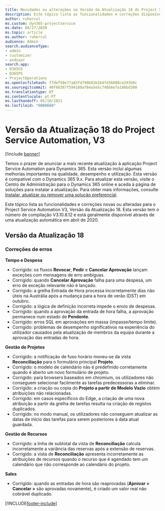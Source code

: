 ```yaml
---
title: Novidades ou alterações na Versão da Atualização 18 do Project Service Automation, V3
description: Este tópico lista as funcionalidades e correções disponíveis no Project Service Automation V3, Versão da Atualização 18, V3.
author: ruhercul
ms.custom: dyn365-projectservice
ms.date: 04/27/2020
ms.topic: article
ms.author: ruhercul
audience: Admin
search.audienceType:
- admin
- customizer
- enduser
search.app:
- D365CE
- D365PS
- ProjectOperations
ms.openlocfilehash: f7def50e77a83fd790b81b1b4fd36008ce293b0c
ms.sourcegitcommit: 40f68387f594180af64a5e5c748b6efa188bd300
ms.translationtype: HT
ms.contentlocale: pt-PT
ms.lasthandoff: 05/10/2021
ms.locfileid: "6006660"
---
```

# <a name="project-service-automation-update-release-18-v3"></a>Versão da Atualização 18 do Project Service Automation, V3

[!include [banner](../includes/psa-now-project-operations.md)]

Temos o prazer de anunciar a mais recente atualização à aplicação Project Service Automation para Dynamics 365. Esta versão inclui algumas melhorias importantes na qualidade, desempenho e utilização. Esta versão é compatível com o Dynamics 365 9.x. Para atualizar esta versão, visite o Centro de Administração para o Dynamics 365 online e aceda à página de soluções para instalar a atualização. Para obter mais informações, consulte [Instalar, atualizar ou remover uma solução preferencial](/power-platform/admin/install-remove-preferred-solution).

Este tópico lista as funcionalidades e correções novas ou alteradas para o Project Service Automation V3, Versão da Atualização 18. Esta versão tem o número de compilação V3.10.8.12 e está geralmente disponível através de uma atualização automática em abril de 2020.

## <a name="update-release-18"></a>Versão da Atualização 18

### <a name="bug-fixes"></a>Correções de erros

**Tempo e Despesa**

- Corrigido: os fluxos **Revocar**, **Pedir** e **Cancelar Aprovação** lançam exceções com mensagens de erro ambíguas.
- Corrigido: quando **Cancelar Aprovação** falha para uma despesa, um erro de exceção relevante não é lançado.
- Corrigido: a grelha Entrada de Hora processa incorretamente dias não úteis na Austrália após a mudança para a hora de verão (DST) em outubro.
- Corrigido: a lógica de definição incorreta impede o envio de despesas.
- Corrigido: quando a aprovação da entrada de hora falha, a aprovação permanece num estado de **Pendente**.
- Corrigido: erros SQL em aprovações em massa (impasse/tempo limite).
- Corrigido: problemas de desempenho significativos na experiência do utilizador causados pela atualização de membros da equipa durante a aprovação das entradas de hora.

**Gestão de Projetos**

- Corrigido: a notificação de fuso horário moveu-se da vista **Reconciliação** para o formulário principal **Projeto**.
- Corrigido: o modelo de calendário não é predefinido corretamente quando é aberto um novo formulário de projeto.
- Corrigido: para browsers baseados em chromium, os utilizadores não conseguem selecionar facilmente as tarefas predecessoras a eliminar.
- Corrigido: a criação ou copia do **Projeto a partir de Modelo Vazio** obtém atribuições não relacionadas.
- Corrigido: em casos específicos do Edge, a criação de uma nova atribuição a partir da grelha de tarefas resulta na criação de registos duplicados.
- Corrigido: no modo manual, os utilizadores não conseguem atualizar as datas de início das tarefas para serem posteriores à data atual guardada.

**Gestão de Recursos**

- Corrigido: a linha de subtotal da vista de **Reconciliação** calcula incorretamente a variância das reservas após a extensão de reservas.
- Corrigido: a vista de **Reconciliação** apresenta incorretamente as atribuições de recursos quando o recurso que é agendado tem um calendário que não corresponde ao calendário do projeto.

**Sales**

- Corrigido: quando as entradas de hora são reaprovadas (**Aprovar > Cancelar >** são aprovadas novamente), é criado um valor real não cobrável duplicado.


[!INCLUDE[footer-include](../includes/footer-banner.md)]